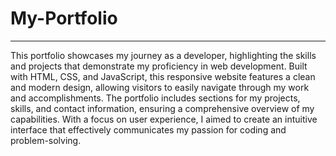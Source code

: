 ﻿# My-Portfolio
 ---
 This portfolio showcases my journey as a developer, highlighting the skills and projects that demonstrate my proficiency in web development. Built with HTML, CSS, and JavaScript, this responsive website features a clean and modern design, allowing visitors to easily navigate through my work and accomplishments. The portfolio includes sections for my projects, skills, and contact information, ensuring a comprehensive overview of my capabilities. With a focus on user experience, I aimed to create an intuitive interface that effectively communicates my passion for coding and problem-solving.
